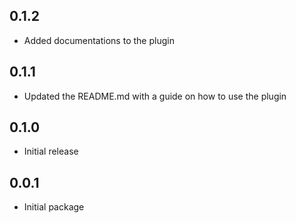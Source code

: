 ## 0.1.2
* Added documentations to the plugin

## 0.1.1
* Updated the README.md with a guide on how to use the plugin

## 0.1.0
* Initial release

## 0.0.1

* Initial package
